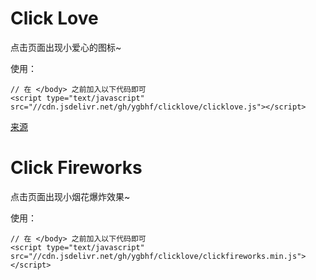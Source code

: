 # Click Love

点击页面出现小爱心的图标~

使用：

    // 在 </body> 之前加入以下代码即可
    <script type="text/javascript" src="//cdn.jsdelivr.net/gh/ygbhf/clicklove/clicklove.js"></script>

[来源](https://asdfv1929.github.io/2018/01/26/click-love/)

# Click Fireworks

点击页面出现小烟花爆炸效果~

使用：

    // 在 </body> 之前加入以下代码即可
    <script type="text/javascript" src="//cdn.jsdelivr.net/gh/ygbhf/clicklove/clickfireworks.min.js"></script>
